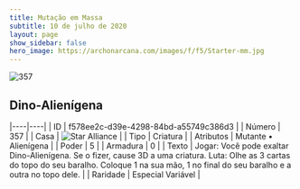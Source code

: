 ```yaml
---
title: Mutação em Massa
subtitle: 10 de julho de 2020
layout: page
show_sidebar: false
hero_image: https://archonarcana.com/images/f/f5/Starter-mm.jpg
---
```


![357](https://cdn.keyforgegame.com/media/card_front/pt/479_357_R2GX594MQ3CQ_pt.png)

## Dino-Alienígena

|----|----|
| ID | f578ee2c-d39e-4298-84bd-a55749c386d3 |
| Número | 357 |
| Casa | ![Star Alliance](https://archonarcana.com/images/thumb/7/7d/Star_Alliance.png/22px-Star_Alliance.png "Aliança Estelar") |
| Tipo | Criatura |
| Atributos | Mutante • Alienígena |
| Poder | 5 |
| Armadura | 0 |
| Texto | Jogar: Você pode exaltar Dino-Alienígena. Se o fizer, cause 3D a uma criatura. Luta: Olhe as 3 cartas do topo do seu baralho. Coloque 1 na sua mão, 1 no final do seu baralho e a outra no topo dele. |
| Raridade | Especial Variável |

